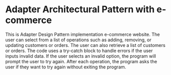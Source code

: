 # Adapter Architectural Pattern with e-commerce

This is Adapter Design Pattern implementation e-commerce website. The user can select from a list of operations such as adding, removing, or updating customers or orders. The user can also retrieve a list of customers or orders. The code uses a try-catch block to handle errors if the user inputs invalid data. If the user selects an invalid option, the program will prompt the user to try again. After each operation, the program asks the user if they want to try again without exiting the program.
